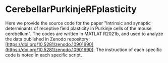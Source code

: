 # CerebellarPurkinjeRFplasticity

Here we provide the source code for the paper "Intrinsic and synaptic determinants of receptive field plasticity in Purkinje cells of the mouse cerebellum". The codes are written in MATLAT R2021b, and used to analyze the data published in Zenodo repository: [https://doi.org/10.5281/zenodo.10901690](https://doi.org/10.5281/zenodo.10901690). The instruction of each specific code is noted in each specific script.
